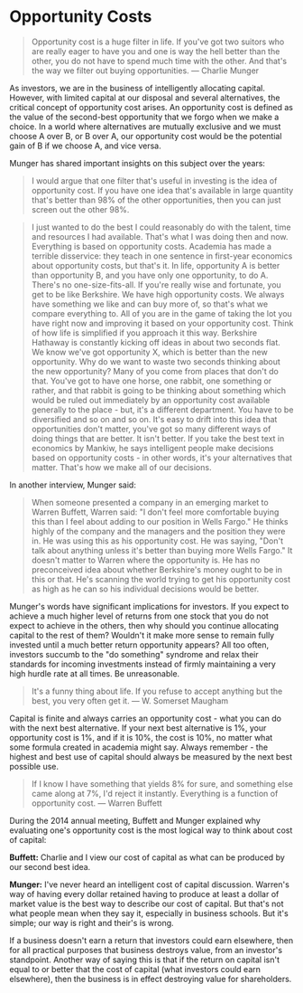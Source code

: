 # Opportunity Costs


> Opportunity cost is a huge filter in life. If you've got two suitors who are really eager to have you and one is way the hell better than the other, you do not have to spend much time with the other. And that's the way we filter out buying opportunities.
 — Charlie Munger
 
 As investors, we are in the business of intelligently allocating capital. However, with limited capital at our disposal and several alternatives, the critical concept of opportunity cost arises. An opportunity cost is defined as the value of the second-best opportunity that we forgo when we make a choice. In a world where alternatives are mutually exclusive and we must choose A over B, or B over A, our opportunity cost would be the potential gain of B if we choose A, and vice versa.
 
 Munger has shared important insights on this subject over the years:
 > I would argue that one filter that's useful in investing is the idea of opportunity cost. If you have one idea that's available in large quantity that's better than 98% of the other opportunities, then you can just screen out the other 98%.

>I just wanted to do the best I could reasonably do with the talent, time and resources I had available. That's what I was doing then and now. Everything is based on opportunity costs. Academia has made a terrible disservice: they teach in one sentence in first-year economics about opportunity costs, but that's it. In life, opportunity A is better than opportunity B, and you have only one opportunity, to do A. There's no one-size-fits-all. If you're really wise and fortunate, you get to be like Berkshire. We have high opportunity costs. We always have something we like and can buy more of, so that's what we compare everything to. All of you are in the game of taking the lot you have right now and improving it based on your opportunity cost. Think of how life is simplified if you approach it this way.
Berkshire Hathaway is constantly kicking off ideas in about two seconds flat. We know we've got opportunity X, which is better than the new opportunity. Why do we want to waste two seconds thinking about the new opportunity? Many of you come from places that don't do that. You've got to have one horse, one rabbit, one something or rather, and that rabbit is going to be thinking about something which would be ruled out immediately by an opportunity cost available generally to the place - but, it's a different department. You have to be diversified and so on and so on. It's easy to drift into this idea that opportunities don't matter,  you've got so many different ways of doing things that are better. It isn't better.
If you take the best text in economics by Mankiw, he says intelligent people make decisions based on opportunity costs - in other words, it's your alternatives that matter. That's how we make all of our decisions.



In another interview, Munger said:
 > When someone presented a company in an emerging market to Warren Buffett, Warren said: "I don't feel more comfortable buying this than I feel about adding to our position in Wells Fargo." He thinks highly of the company and the managers and the position they were in. He was using this as his opportunity cost. He was saying, "Don't talk about anything unless it's better than buying more Wells Fargo." It doesn't matter to Warren where the opportunity is. He has no preconceived idea about whether Berkshire's money ought to be in this or that. He's scanning the world trying to get his opportunity cost as high as he can so his individual decisions would be better.

Munger's words have significant implications for investors. If you expect to achieve a much higher level of returns from one stock that you do not expect to achieve in the others, then why should you continue allocating capital to the rest of them? Wouldn't it make more sense to remain fully invested until a much better return opportunity appears? All too often, investors succumb to the "do something" syndrome and relax their standards for incoming investments instead of firmly maintaining a very high hurdle rate at all times. Be unreasonable.

> It's a funny thing about life. If you refuse to accept anything but the best, you very often get it. — W. Somerset Maugham

Capital is finite and always carries an opportunity cost - what you can do with the next best alternative. If your next best alternative is 1%, your opportunity cost is 1%, and if it is 10%, the cost is 10%, no matter what some formula created in academia might say. Always remember - the highest and best use of capital should always be measured by the next best possible use.

> If I know I have something that yields 8% for sure, and something else came along at 7%, I'd reject it instantly. Everything is a function of opportunity cost. — Warren Buffett

During the 2014 annual meeting, Buffett and Munger explained why evaluating one's opportunity cost is the most logical way to think about cost of capital:

**Buffett:** Charlie and I view our cost of capital as what can be produced by our second best idea.

**Munger:** I've never heard an intelligent cost of capital discussion. Warren's way of having every dollar retained having to produce at least a dollar of market value is the best way to describe our cost of capital. But that's not what people mean when they say it, especially in business schools. But it's simple; our way is right and their's is wrong.

If a business doesn't earn a return that investors could earn elsewhere, then for all practical purposes that business destroys value, from an investor's standpoint. Another way of saying this is that if the return on capital isn't equal to or better that the cost of capital (what investors could earn elsewhere), then the business is in effect destroying value for shareholders.



